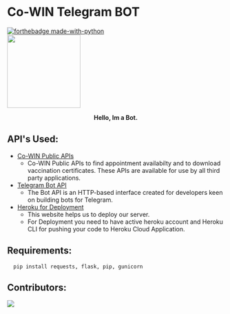 # Co-WIN Telegram BOT
[![forthebadge made-with-python](http://ForTheBadge.com/images/badges/made-with-python.svg)](https://www.python.org/)<br/>
<img src="https://media.giphy.com/media/HdjEnj3U6b6hGzcRsW/giphy.gif" width="" height="170px"/> 
<p style="text-align:center;"><b>Hello, Im a Bot.</b></p>

## API's Used:
* [Co-WIN Public APIs](https://apisetu.gov.in/public/api/cowin)
   - Co-WIN Public APIs to find appointment availabilty and to download vaccination certificates. These APIs are available for use by all third party applications.
* [Telegram Bot API](https://core.telegram.org/bots/api/)
   - The Bot API is an HTTP-based interface created for developers keen on building bots for Telegram.
* [Heroku for Deployment](https://www.heroku.com/)
   - This website helps us to deploy our server.
   - For Deployment you need to have active heroku account and Heroku CLI for pushing your code to Heroku Cloud Application.
## Requirements:
```
  pip install requests, flask, pip, gunicorn
```

## Contributors:
<a href="https://github.com/vamshipv/teleBot-Vaccine/graphs/contributors">
  <img src="https://contrib.rocks/image?repo=vamshipv/teleBot-Vaccine" />
</a>

